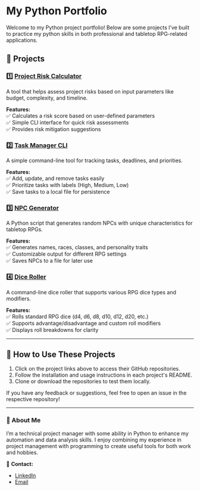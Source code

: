 # My Python Portfolio

Welcome to my Python project portfolio! Below are some projects I’ve built to practice my python skills in both professional and tabletop RPG-related applications.  

## 📂 Projects  

### 1️⃣ [Project Risk Calculator](https://github.com/PedanticSteve/project-risk-calculator)  
A tool that helps assess project risks based on input parameters like budget, complexity, and timeline.  

**Features:**  
✅ Calculates a risk score based on user-defined parameters  
✅ Simple CLI interface for quick risk assessments  
✅ Provides risk mitigation suggestions  

### 2️⃣ [Task Manager CLI](https://github.com/PedanticSteve/task-manager-cli)  
A simple command-line tool for tracking tasks, deadlines, and priorities.  

**Features:**  
✅ Add, update, and remove tasks easily  
✅ Prioritize tasks with labels (High, Medium, Low)  
✅ Save tasks to a local file for persistence  

### 3️⃣ [NPC Generator](https://github.com/PedanticSteve/npc-generator)  
A Python script that generates random NPCs with unique characteristics for tabletop RPGs.  

**Features:**  
✅ Generates names, races, classes, and personality traits  
✅ Customizable output for different RPG settings  
✅ Saves NPCs to a file for later use  

### 4️⃣ [Dice Roller](https://github.com/PedanticSteve/dice-roller)  
A command-line dice roller that supports various RPG dice types and modifiers.  

**Features:**  
✅ Rolls standard RPG dice (d4, d6, d8, d10, d12, d20, etc.)  
✅ Supports advantage/disadvantage and custom roll modifiers  
✅ Displays roll breakdowns for clarity  

---

## 🔧 How to Use These Projects  
1. Click on the project links above to access their GitHub repositories.  
2. Follow the installation and usage instructions in each project's README.  
3. Clone or download the repositories to test them locally.  

If you have any feedback or suggestions, feel free to open an issue in the respective repository!  

---

### 🚀 About Me  
I’m a technical project manager with some ability in Python to enhance my automation and data analysis skills. I enjoy combining my experience in project management with programming to create useful tools for both work and hobbies.  

📧 **Contact:** 
- [LinkedIn](https://www.linkedin.com/in/pedanticsteve/)  
- [Email](mailto:sthall@gmail.com)
